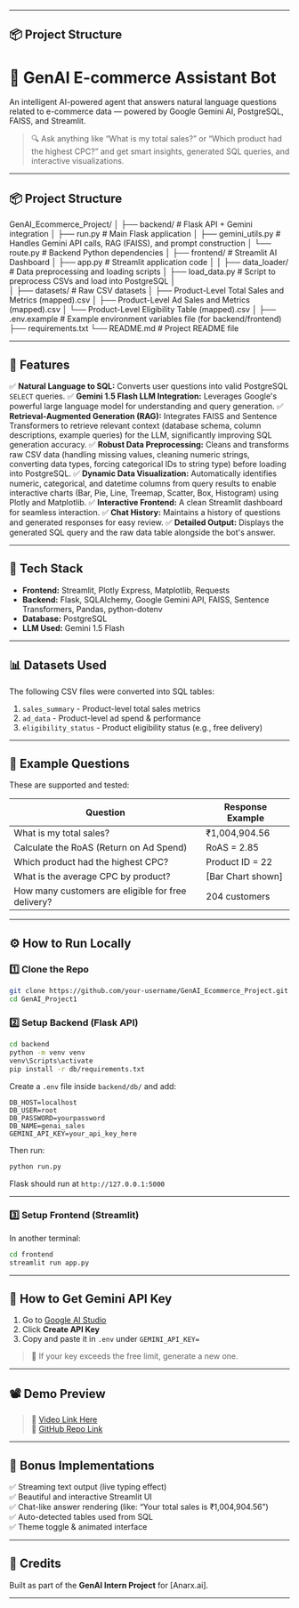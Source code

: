 

---

## 📦 Project Structure



# 🧠 GenAI E-commerce Assistant Bot

An intelligent AI-powered agent that answers natural language questions related to e-commerce data — powered by Google Gemini AI, PostgreSQL, FAISS, and Streamlit.

> 🔍 Ask anything like “What is my total sales?” or “Which product had the highest CPC?” and get smart insights, generated SQL queries, and interactive visualizations.

---

## 📦 Project Structure

GenAI_Ecommerce_Project/
│
├── backend/                  # Flask API + Gemini integration
│   ├── run.py                # Main Flask application
│   ├── gemini_utils.py       # Handles Gemini API calls, RAG (FAISS), and prompt construction
│   └── route.py      # Backend Python dependencies
│
├── frontend/                 # Streamlit AI Dashboard
│   ├── app.py                # Streamlit application code
│ 
│
├── data_loader/              # Data preprocessing and loading scripts
│   ├── load_data.py          # Script to preprocess CSVs and load into PostgreSQL
│   
│
├── datasets/                 # Raw CSV datasets
│   ├── Product-Level Total Sales and Metrics (mapped).csv
│   ├── Product-Level Ad Sales and Metrics (mapped).csv
│   └── Product-Level Eligibility Table (mapped).csv
│
├── .env.example              # Example environment variables file (for backend/frontend)
├── requirements.txt
└── README.md                 # Project README file

---

## 🚀 Features


✅ **Natural Language to SQL:** Converts user questions into valid PostgreSQL `SELECT` queries.
✅ **Gemini 1.5 Flash LLM Integration:** Leverages Google's powerful large language model for understanding and query generation.
✅ **Retrieval-Augmented Generation (RAG):** Integrates FAISS and Sentence Transformers to retrieve relevant context (database schema, column descriptions, example queries) for the LLM, significantly improving SQL generation accuracy.
✅ **Robust Data Preprocessing:** Cleans and transforms raw CSV data (handling missing values, cleaning numeric strings, converting data types, forcing categorical IDs to string type) before loading into PostgreSQL.
✅ **Dynamic Data Visualization:** Automatically identifies numeric, categorical, and datetime columns from query results to enable interactive charts (Bar, Pie, Line, Treemap, Scatter, Box, Histogram) using Plotly and Matplotlib.
✅ **Interactive Frontend:** A clean Streamlit dashboard for seamless interaction.
✅ **Chat History:** Maintains a history of questions and generated responses for easy review.
✅ **Detailed Output:** Displays the generated SQL query and the raw data table alongside the bot's answer.


---

## 🧠 Tech Stack

-   **Frontend:** Streamlit, Plotly Express, Matplotlib, Requests
-   **Backend:** Flask, SQLAlchemy, Google Gemini API, FAISS, Sentence Transformers, Pandas, python-dotenv
-   **Database:** PostgreSQL
-   **LLM Used:** Gemini 1.5 Flash

---

## 📊 Datasets Used

The following CSV files were converted into SQL tables:

1. `sales_summary` - Product-level total sales metrics  
2. `ad_data` - Product-level ad spend & performance  
3. `eligibility_status` - Product eligibility status (e.g., free delivery)

---

## 🧪 Example Questions

These are supported and tested:

| Question | Response Example |
|----------|------------------|
| What is my total sales? | ₹1,004,904.56 |
| Calculate the RoAS (Return on Ad Spend) | RoAS = 2.85 |
| Which product had the highest CPC? | Product ID = 22 |
| What is the average CPC by product? | [Bar Chart shown] |
| How many customers are eligible for free delivery? | 204 customers |

---

## ⚙️ How to Run Locally

### 1️⃣ Clone the Repo

```bash
git clone https://github.com/your-username/GenAI_Ecommerce_Project.git
cd GenAI_Project1
```

### 2️⃣ Setup Backend (Flask API)

```bash
cd backend
python -m venv venv
venv\Scripts\activate
pip install -r db/requirements.txt
```

Create a `.env` file inside `backend/db/` and add:

```
DB_HOST=localhost
DB_USER=root
DB_PASSWORD=yourpassword
DB_NAME=genai_sales
GEMINI_API_KEY=your_api_key_here
```

Then run:

```bash
python run.py
```

Flask should run at `http://127.0.0.1:5000`

---

### 3️⃣ Setup Frontend (Streamlit)

In another terminal:

```bash
cd frontend
streamlit run app.py
```

---

## 🔐 How to Get Gemini API Key

1. Go to [Google AI Studio](https://aistudio.google.com/app/apikey)
2. Click **Create API Key**
3. Copy and paste it in `.env` under `GEMINI_API_KEY=`

> 🛑 If your key exceeds the free limit, generate a new one.

---

## 📽️ Demo Preview

> 🎥 [Video Link Here](https://drive.google.com/your-video-link)  
> 📂 [GitHub Repo Link](https://github.com/Jaganm31/GENAI_PROJECT_ECOMMERCE_BOT)

---

## 🎁 Bonus Implementations

✅ Streaming text output (live typing effect)  
✅ Beautiful and interactive Streamlit UI  
✅ Chat-like answer rendering (like: “Your total sales is ₹1,004,904.56”)  
✅ Auto-detected tables used from SQL  
✅ Theme toggle & animated interface  

---

## 🧠 Credits

Built as part of the **GenAI Intern Project** for [Anarx.ai].  

---



